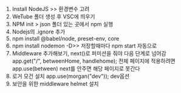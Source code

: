 1. Install NodeJS >> 환경변수 고려
2. WeTube 폴더 생성 후 VSC에 띄우기
3. NPM init > json 폴더 있는 곳에서 npm 실행
4. Nodejs의 .ignore 추가
5. npm install @babel/node, preset-env, core
6. npm install nodemon -D>> 저장할때마다 npm start 자동으로
7. Middleware 추가해보기, next()로 퍼미션을 줘야 다음 단계로 넘어감 app.get("/", betweenHome, handlehome); 전체 페이지에 적용하려면 app.use(between) next를 안주면 해당 페이지로 못간다
8. 로거 모건 설치 app.use(morgan("dev")); dev옵션
9. 보안을 위한 middleware helmet 설치

